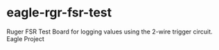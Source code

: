 # eagle-rgr-fsr-test
Ruger FSR Test Board for logging values using the 2-wire trigger circuit.  Eagle Project
